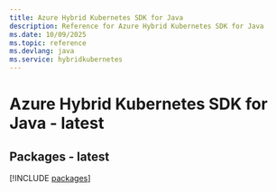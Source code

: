 ```yaml
---
title: Azure Hybrid Kubernetes SDK for Java
description: Reference for Azure Hybrid Kubernetes SDK for Java
ms.date: 10/09/2025
ms.topic: reference
ms.devlang: java
ms.service: hybridkubernetes
---
```

# Azure Hybrid Kubernetes SDK for Java - latest
## Packages - latest
[!INCLUDE [packages](hybrid-kubernetes-index.md)]